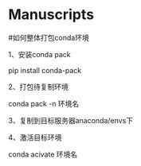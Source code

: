# Manuscripts
#如何整体打包conda环境


1、安装conda pack


pip install conda-pack


2、打包待复制环境


conda pack -n 环境名

3、复制到目标服务器anaconda/envs下


4、激活目标环境


conda acivate 环境名
